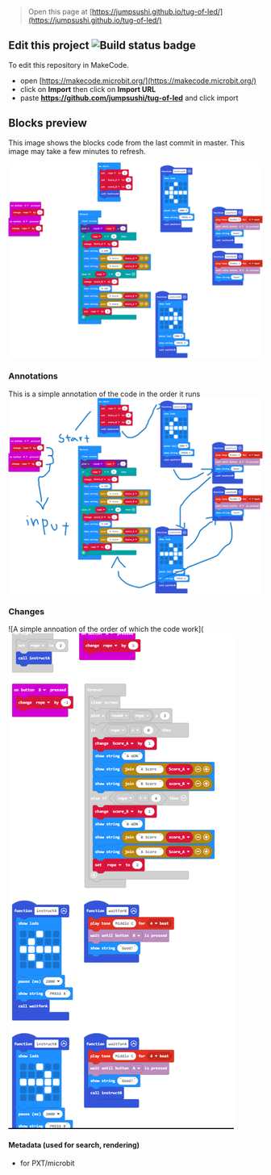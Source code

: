 
> Open this page at [https://jumpsushi.github.io/tug-of-led/](https://jumpsushi.github.io/tug-of-led/)

## Edit this project ![Build status badge](https://github.com/jumpsushi/tug-of-led/workflows/MakeCode/badge.svg)

To edit this repository in MakeCode.

* open [https://makecode.microbit.org/](https://makecode.microbit.org/)
* click on **Import** then click on **Import URL**
* paste **https://github.com/jumpsushi/tug-of-led** and click import

## Blocks preview

This image shows the blocks code from the last commit in master.
This image may take a few minutes to refresh.

![A rendered view of the blocks](https://github.com/jumpsushi/tug-of-led/raw/master/.github/makecode/blocks.png)

### Annotations

This is a simple annotation of the code in the order it runs
![A simple annoation of the order of which the code work](https://raw.githubusercontent.com/JumpSushi/tug-of-led/f575a6fc3319942c20912788db7c0e13b70fb202/blocksbet.png)

### Changes
![A simple annoation of the order of which the code work](
![A simple annoation of the order of which the code work](https://raw.githubusercontent.com/JumpSushi/tug-of-led/master/Screenshot%202023-02-03%20111054.png)

#### Metadata (used for search, rendering)

* for PXT/microbit
<script src="https://makecode.com/gh-pages-embed.js"></script><script>makeCodeRender("{{ site.makecode.home_url }}", "{{ site.github.owner_name }}/{{ site.github.repository_name }}");</script>

